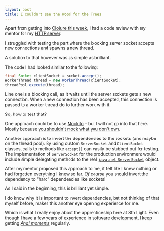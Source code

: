 ```yaml
---
layout: post
title: I couldn't see the Wood for the Trees
---
```


Apart from getting into [Clojure this week](/first-week-with-clojure), I had a code review with my mentor for my [HTTP server](/http-server-challenge).

I struggled with testing the part where the blocking server socket accepts new connections and spawns a new thread.

A solution to that however was as simple as brilliant.

The code I had looked similar to the following:

```java
final Socket clientSocket = socket.accept();
WorkerThread thread = new WorkerThread(clientSocket);
threadPool.execute(thread);
```

Line one is a blocking call, as it waits until the server sockets gets a new connection. When a new connection has been accepted, this connection is passed to a worker thread do to further work with it.

So, how to test that?

One approach could be to use [Mockito](https://code.google.com/p/mockito) &ndash; but I will not go into that here. Mostly because [you shouldn't mock what you don't own](http://blog.8thlight.com/eric-smith/2011/10/27/thats-not-yours.html).

Another approach is to invert the dependencies to the sockets (and maybe on the thread pool).
By using custom `ServerSocket` and `ClientSocket` classes, calls to methods like `accept()` can easily be stubbed out for testing. The implementation of `ServerSocket` for the production environment would include simple delegating methods to the real [`java.net.ServerSocket`](https://docs.oracle.com/javase/7/docs/api/java/net/ServerSocket.html) object.

After my mentor proposed this approach to me, it felt like I knew nothing or had forgotten everything I knew so far. _Of course_ you should invert the dependency to &ldquo;hard&rdquo; dependencies like sockets!

As I said in the beginning, this is brilliant yet simple.

I do know why it is important to invert dependencies, but not thinking of that myself before, makes this another eye opening experience for me.

Which is what I really enjoy about the apprenticeship here at 8th Light. Even though I have a few years of experience in software development, I keep getting [_Aha! moments_](http://en.wikipedia.org/wiki/Eureka_effect) regularly.

